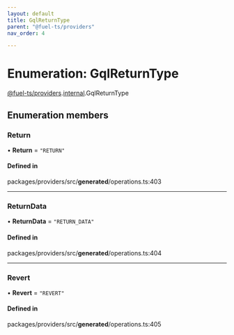 ```yaml
---
layout: default
title: GqlReturnType
parent: "@fuel-ts/providers"
nav_order: 4

---
```


# Enumeration: GqlReturnType

[@fuel-ts/providers](../index.md).[internal](../namespaces/internal.md).GqlReturnType

## Enumeration members

### Return

• **Return** = `"RETURN"`

#### Defined in

packages/providers/src/__generated__/operations.ts:403

___

### ReturnData

• **ReturnData** = `"RETURN_DATA"`

#### Defined in

packages/providers/src/__generated__/operations.ts:404

___

### Revert

• **Revert** = `"REVERT"`

#### Defined in

packages/providers/src/__generated__/operations.ts:405
